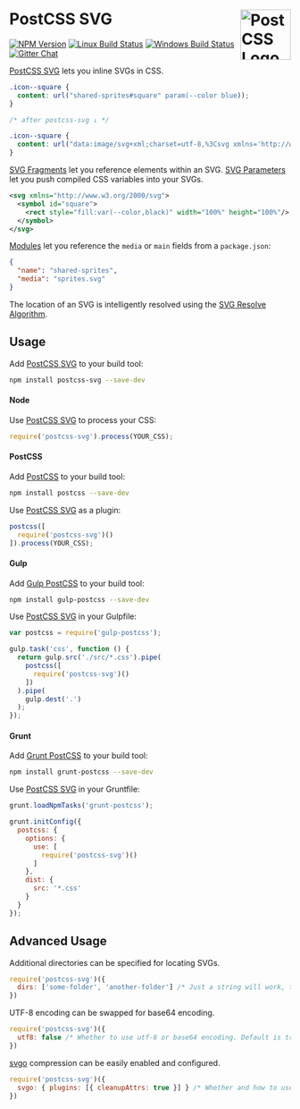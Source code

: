 # PostCSS SVG [<img src="https://postcss.github.io/postcss/logo.svg" alt="PostCSS Logo" width="90" height="90" align="right">][postcss]

[![NPM Version][npm-img]][npm-url]
[![Linux Build Status][cli-img]][cli-url]
[![Windows Build Status][win-img]][win-url]
[![Gitter Chat][git-img]][git-url]

[PostCSS SVG] lets you inline SVGs in CSS.

```css
.icon--square {
  content: url("shared-sprites#square" param(--color blue));
}

/* after postcss-svg ↓ */

.icon--square {
  content: url("data:image/svg+xml;charset=utf-8,%3Csvg xmlns='http://www.w3.org/2000/svg'%3E%3Crect style='fill:blue' width='100%25' height='100%25'/%3E%3C/svg%3E");
}
```

[SVG Fragments] let you reference elements within an SVG. [SVG Parameters] let
you push compiled CSS variables into your SVGs.

```svg
<svg xmlns="http://www.w3.org/2000/svg">
  <symbol id="square">
    <rect style="fill:var(--color,black)" width="100%" height="100%"/>
  </symbol>
</svg>
```

[Modules] let you reference the `media` or `main` fields from a `package.json`:

```json
{
  "name": "shared-sprites",
  "media": "sprites.svg"
}
```

The location of an SVG is intelligently resolved using the
[SVG Resolve Algorithm].

## Usage

Add [PostCSS SVG] to your build tool:

```bash
npm install postcss-svg --save-dev
```

#### Node

Use [PostCSS SVG] to process your CSS:

```js
require('postcss-svg').process(YOUR_CSS);
```

#### PostCSS

Add [PostCSS] to your build tool:

```bash
npm install postcss --save-dev
```

Use [PostCSS SVG] as a plugin:

```js
postcss([
  require('postcss-svg')()
]).process(YOUR_CSS);
```

#### Gulp

Add [Gulp PostCSS] to your build tool:

```bash
npm install gulp-postcss --save-dev
```

Use [PostCSS SVG] in your Gulpfile:

```js
var postcss = require('gulp-postcss');

gulp.task('css', function () {
  return gulp.src('./src/*.css').pipe(
    postcss([
      require('postcss-svg')()
    ])
  ).pipe(
    gulp.dest('.')
  );
});
```

#### Grunt

Add [Grunt PostCSS] to your build tool:

```bash
npm install grunt-postcss --save-dev
```

Use [PostCSS SVG] in your Gruntfile:

```js
grunt.loadNpmTasks('grunt-postcss');

grunt.initConfig({
  postcss: {
    options: {
      use: [
        require('postcss-svg')()
      ]
    },
    dist: {
      src: '*.css'
    }
  }
});
```

## Advanced Usage

Additional directories can be specified for locating SVGs.

```js
require('postcss-svg')({
  dirs: ['some-folder', 'another-folder'] /* Just a string will work, too */
})
```

UTF-8 encoding can be swapped for base64 encoding.

```js
require('postcss-svg')({
  utf8: false /* Whether to use utf-8 or base64 encoding. Default is true. */
})
```

[svgo] compression can be easily enabled and configured.

```js
require('postcss-svg')({
  svgo: { plugins: [{ cleanupAttrs: true }] } /* Whether and how to use svgo compression. Default is false. */
})
```

[cli-url]: https://travis-ci.org/jonathantneal/postcss-svg
[cli-img]: https://img.shields.io/travis/jonathantneal/postcss-svg.svg
[git-url]: https://gitter.im/postcss/postcss
[git-img]: https://img.shields.io/badge/chat-gitter-blue.svg
[npm-url]: https://www.npmjs.com/package/postcss-svg
[npm-img]: https://img.shields.io/npm/v/postcss-svg.svg
[win-url]: https://ci.appveyor.com/project/jonathantneal/postcss-svg
[win-img]: https://img.shields.io/appveyor/ci/jonathantneal/postcss-svg.svg

[Grunt PostCSS]: https://github.com/nDmitry/grunt-postcss
[Gulp PostCSS]: https://github.com/postcss/gulp-postcss
[Modules]: https://nodejs.org/api/modules.html#modules_modules
[PostCSS]: https://github.com/postcss/postcss
[PostCSS SVG]: https://github.com/jonathantneal/postcss-svg
[SVG Fragments]: https://css-tricks.com/svg-fragment-identifiers-work/
[SVG Parameters]: https://tabatkins.github.io/specs/svg-params/
[SVG Resolve Algorithm]: lib/read-closest-svg.md
[svgo]: https://github.com/svg/svgo
